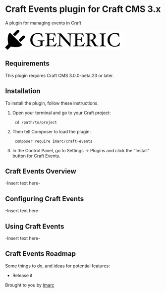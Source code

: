 # Craft Events plugin for Craft CMS 3.x

A plugin for managing events in Craft

![Screenshot](resources/img/plugin-logo.png)

## Requirements

This plugin requires Craft CMS 3.0.0-beta.23 or later.

## Installation

To install the plugin, follow these instructions.

1. Open your terminal and go to your Craft project:

        cd /path/to/project

2. Then tell Composer to load the plugin:

        composer require imarc/craft-events

3. In the Control Panel, go to Settings → Plugins and click the “Install” button for Craft Events.

## Craft Events Overview

-Insert text here-

## Configuring Craft Events

-Insert text here-

## Using Craft Events

-Insert text here-

## Craft Events Roadmap

Some things to do, and ideas for potential features:

* Release it

Brought to you by [Imarc](https://www.imarc.com)
